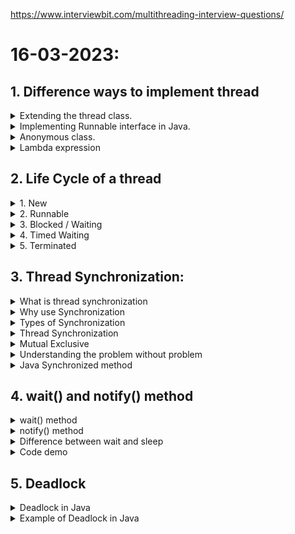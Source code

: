 https://www.interviewbit.com/multithreading-interview-questions/

# 16-03-2023:

## 1. Difference ways to implement thread

<details>
<summary>Extending the thread class.</summary>

```java
class MultithreadingDemo extends Thread {
    public void run() {
        // Do something here
        System.out.println("My thread is in running state.");
    }

    public static void main(String args[]) {
        MultithreadingDemo myThread = new MultithreadingDemo();

        myThread.start();
    }
}
```
</details>


<details>
<summary>Implementing Runnable interface in Java.</summary>

```java
class MultithreadingDemo implements Runnable {
    public void run() {
        // Do something here
        System.out.println("My thread is in running state.");
    }

    public static void main(String args[]) {
        Thread myThread = new Thread(new MultithreadingDemo());

        myThread.start();
    }
}
```
</details>


<details>
<summary>Anonymous class.</summary>

```java
class MultithreadingDemo {
    public static void main(String args[]){
        Thread myThread = new Thread(new Runnable() {
            @Override
            public void run() {
                // Do something here
                System.out.println("My thread is in running state.");
            }            
        });

        myThread.start();
    }
}
```
</details>


<details>
<summary>Lambda expression</summary>

```java
class MultithreadingDemo {
    public static void main(String args[]){
        Runnable runnable = () -> {
            // Do something here
            System.out.println("My thread is in running state.");
        };

        Thread myThread = new Thread(runnable);
        myThread.start();
    }
}
```
</details>


## 2. Life Cycle of a thread
<details>
<summary>1. New</summary>

- When a new thread is created, has not yet started
```java
Thread myThread = new Thread(); // the thread is now in the New state
``` 
</details>


<details>
<summary>2. Runnable</summary>

- When a thread is executing or ready to execute
```java
    Thread myThread = new Thread();
    myThread.start(); // the thread is now in the Runnable state
```
</details>


<details>
<summary>3. Blocked / Waiting</summary>

- Blocked: When a thread is waiting to acquire a monitor lock to enter or re-enter a synchronized

```java
public class TestSynchronization {
    public static void main(String[] args) {
        Count c = new Count();
        
        // Both thread access to a resource in an object
        Thread thread0 = new Thread() { // New state
            @Override
            public void run() {
                c.countToFive();
            }
        };
        
        Thread thread1 = new Thread() { // New state
            @Override
            public void run() {
                c.countToFive();
            }
        };

        c.setThread(thread0, thread1);
        System.out.println();

        thread0.start(); // Runnable state
        thread1.start(); // Blocked state (blocked by thread0)
    }
}

class Count {
    Thread[] _thread;
    public void setThread(Thread... _thread) {
        this._thread = _thread;
    }
    public synchronized void countToFive() {
        for(int i = 0; i < 5; i++) {
            for(Thread thread : _thread) {
                System.out.println(thread.getName() + " " + thread.getState());
            }
            try {
                Thread.sleep(1000);
            } catch (InterruptedException e) {
                // TODO Auto-generated catch block
                e.printStackTrace();
            }
        }
        System.out.println();
    }
}
```

- Waiting: When a thread is waiting for some thread to perform a particular action without any time limit
```java
public class WaitingState {
    public static void main(String[] args) throws InterruptedException {
        Thread thread1 = new Thread() {
            @Override
            public synchronized void run() {
                try {
                    wait(); // Thread now is Waiting state
                } catch (InterruptedException e) {
                    // TODO Auto-generated catch block
                    e.printStackTrace();
                }
            }
        };
        thread1.start();
        System.out.println();
        System.out.println(thread1.getState()); // output: WAITING
    }
}
```

</details>

<details>
<summary>4. Timed Waiting</summary>

- When a thread is waiting for some thread to perform a specific action for a specified period
```java
public class TestSynchronization {
    public static void main(String[] args) throws InterruptedException {
        Thread t = new Thread(new Runnable() {
            @Override
            public void run() {
                try {
                    Thread.sleep(100);
                } catch (InterruptedException e) {
                    e.printStackTrace();
                }
            }
        });
        t.start();
        Thread.sleep(10);
        System.out.println(t.getState()); // Timed Waiting state
    }
}
```

</details>

<details>
<summary>5. Terminated</summary>

- When a thread has completed its execution
```java
Thread t = new Thread();
t.start();
t.join();
System.out.println(t.getState()); // Terminated state
```
</details>

## 3. Thread Synchronization:
<details>
<summary>What is thread synchronization</summary>

- Synchronization in Java is the capability to control the access of multiple threads to any shared resources

- A piece of logic marked with synchronized becomes a synchronized block, allowing one thread to execute at any given time
</details>

<details>
<summary>Why use Synchronization</summary>

- The synchronization is mainly used to avoid the <a href="https://www.baeldung.com/cs/race-conditions" target="_top">Race condition</a>
</details>

<details>
<summary>Types of Synchronization</summary>

- There are two types of synchronization:
    1. Process Synchronization
    1. Thread Synchronization


</details>

<details>
<summary>Thread Synchronization</summary>

- There are two types of thread synchronization mutual exclusive and inter-thread communication

1. Mutual Exclusive:
    1. Synchronized method
    1. Synchronized block
    1. Static synchronization

1. Cooperation (Inter-thread communication in Java)
</details>

<details>
<summary>Mutual Exclusive</summary>

- Mutual Exclusive helps keep threads from interfering with one another while sharing data. 

- It can be achieved by using the following there ways:
    1. By Using Synchronized Method
    2. By Using Synchronized Block
    3. By Using Static Synchronization
</details>

<details>
<summary>Understanding the problem without problem</summary>

- In this example, there is no synchronization, so the output is inconsistent

```java
class Table {
    void printTable(int n) { // method is not synchronized
        for (int i = 1; i <= 5; i++) {
            System.out.println(n * i);
            try {
                Thread.sleep(400);
            } catch (Exception e) {
                System.out.println(e);
            }
        }
    }
}

class MyThread1 extends Thread {
    Table t;

    MyThread1(Table t) {
        this.t = t;
    }

    public void run() {
        t.printTable(5);
    }
}

class MyThread2 extends Thread {
    Table t;

    MyThread2(Table t) {
        this.t = t;
    }

    public void run() {
        t.printTable(100);
    }
}

public class TestSynchronization {
    public static void main(String args[]) {
        Table obj = new Table();// only one object
        
        // a resource is accessed by two threads
        MyThread1 t1 = new MyThread1(obj);
        MyThread2 t2 = new MyThread2(obj);
        t1.start();
        t2.start();
    }
}
```
</details>

<details>
<summary>Java Synchronized method</summary>

- If you declare any method as synchronized, it is known as a synchronized method.
- The synchronized method is used to lock an object for any shared resource.

```java
class Table {
    synchronized void printTable(int n) { // method is synchronized
        for (int i = 1; i <= 5; i++) {
            System.out.println(n * i);
            try {
                Thread.sleep(400);
            } catch (Exception e) {
                System.out.println(e);
            }
        }
    }
}

class MyThread1 extends Thread {
    Table t;

    MyThread1(Table t) {
        this.t = t;
    }

    public void run() {
        t.printTable(5);
    }
}

class MyThread2 extends Thread {
    Table t;

    MyThread2(Table t) {
        this.t = t;
    }

    public void run() {
        t.printTable(100);
    }
}

public class TestSynchronization {
    public static void main(String args[]) {
        Table obj = new Table();// only one object
        
        // two threads access to a resource
        MyThread1 t1 = new MyThread1(obj);
        MyThread2 t2 = new MyThread2(obj);
        t1.start();
        t2.start();
    }
}
```
</details>

## 4. wait() and notify() method
<details>
<summary>wait() method</summary>

- The wait() method causes the current thread to release the lock and wait until either another thread invokes the notify() method or the notifyAll() method for this object, or a specified amount of time has elapsed

- The current thread must own this object's monitor, so it must be called from the synchronized method only otherwise it will throw an exception

- Waits until the object is notified
```java
public final void wait() throws java.lang.InterruptedException
```

- Waits for the specified amount of time.
```java
public final native void wait(long arg0) throws java.lang.InterruptedException
```
</details>

<details>
<summary>notify() method</summary>

- The notify() method wakes up a single thread that is waiting on this object's monitor. If any threads are waiting on this object, one of them is chosen to be awakened.

- Syntax:
```java
public final void notify()
```
</details>

<details>
<summary>Difference between wait and sleep</summary>

| wait() | sleep() |
| --- | --- |
The wait() method release the lock | The sleep() method doesn't release the lock
It is a method of Object class | It is method of Thread class
It is the non-static method | It is the static method
It should be notified by notify() or notifyAll() methods | After the specified amount of time, sleep is completed
</details>

<details>
<summary>Code demo</summary>

```java
import java.util.Scanner;

class Bank {
    private int balance;
    private int widthDrawAmount = -1;

    public Bank(int balance) {
        this.balance = balance;
    }

    public synchronized void widthDraw(int amount) {
        widthDrawAmount = amount;
        if (balance < amount) {
            System.out.println("deo du tien ma doi rut, danh chetme may gio");
            try {
                wait();
            } catch (InterruptedException e) {
                // TODO Auto-generated catch block
                e.printStackTrace();
            }
        }

        balance -= amount;
        System.out.println("rut tien thanh cong");
    }

    public synchronized void deposit(int amount) {
        balance += amount;
        System.out.println("nap tien thanh cong");
        if (widthDrawAmount != -1 && balance > widthDrawAmount) {
            notify();
        }
    }
}

public class WaitAndNotifyDemo {
    public static void main(String[] args) {
        Scanner in = new Scanner(System.in);
        Bank bank = new Bank(4000);

        // create two threads access into a resource in an object
        Thread thread1 = new Thread() {
            @Override
            public void run() {
                bank.widthDraw(5000);
            }
        };

        Thread thread2 = new Thread() {
            @Override
            public void run() {
                bank.deposit(in.nextInt());
            }
        };

        thread1.start();
        thread2.start();
    }
}
```
</details>

## 5. Deadlock
<details>
<summary>Deadlock in Java</summary>

Deadlock in Java occurs when two or more threads are blocked forever, waiting for each other to release the resources they need to continue execution.

<img src="https://static.javatpoint.com/images/java-deadlock.png">
</details>

<details>
<summary>Example of Deadlock in Java</summary>

```java
public class DeadlockDemo {
    public static void main(String[] args) {
        final String resource1 = "heeloo";
        final String resource2 = "pye pie";

        // t1 tries to lock resource1 then resource2
        Thread t1 = new Thread() {
            public void run() {
                synchronized (resource1) {
                    System.out.println("Thread 1: locked resource 1");
                    try {
                        Thread.sleep(100);
                    } catch (Exception e) {
                    }
                    synchronized (resource2) {
                        System.out.println("Thread 1: locked resource 2");
                    }
                }
            }
        };

        // t2 tries to lock resource2 then resource1
        Thread t2 = new Thread() {
            public void run() {
                synchronized (resource2) {
                    System.out.println("Thread 2: locked resource 2");
                    try {
                        Thread.sleep(100);
                    } catch (Exception e) {
                    }
                    synchronized (resource1) {
                        System.out.println("Thread 2: locked resource 1");
                    }
                }
            }
        };

        t1.start();
        t2.start();
    }
}
```
</deadlock>

